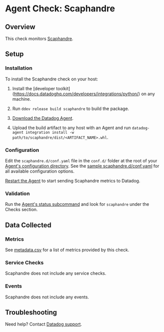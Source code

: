 # Agent Check: Scaphandre

## Overview

This check monitors [Scaphandre][1].

## Setup

### Installation

To install the Scaphandre check on your host:


1. Install the [developer toolkit]
(https://docs.datadoghq.com/developers/integrations/python/)
 on any machine.

2. Run `ddev release build scaphandre` to build the package.

3. [Download the Datadog Agent][2].

4. Upload the build artifact to any host with an Agent and
 run `datadog-agent integration install -w
 path/to/scaphandre/dist/<ARTIFACT_NAME>.whl`.

### Configuration

Edit the `scaphandre.d/conf.yaml` file in the `conf.d/` folder at the root of your [Agent's configuration directory][10]. See the [sample scaphandre.d/conf.yaml][11] for all available configuration options.

[Restart the Agent][12] to start sending Scaphandre metrics to Datadog.

### Validation

Run the [Agent's status subcommand][13] and look for `scaphandre` under the Checks section.

## Data Collected

### Metrics

See [metadata.csv][14] for a list of metrics provided by this check.

### Service Checks

Scaphandre does not include any service checks.

### Events

Scaphandre does not include any events.

## Troubleshooting

Need help? Contact [Datadog support][3].

[1]: **LINK_TO_INTEGRATION_SITE**
[2]: https://app.datadoghq.com/account/settings/agent/latest
[3]: https://docs.datadoghq.com/agent/kubernetes/integrations/
[4]: https://github.com/DataDog/integrations-extras/blob/master/scaphandre/datadog_checks/scaphandre/data/conf.yaml.example
[5]: https://docs.datadoghq.com/agent/guide/agent-commands/#start-stop-and-restart-the-agent
[6]: https://docs.datadoghq.com/agent/guide/agent-commands/#agent-status-and-information
[7]: https://github.com/DataDog/integrations-extras/blob/master/scaphandre/metadata.csv
[8]: https://github.com/DataDog/integrations-extras/blob/master/scaphandre/assets/service_checks.json
[9]: https://docs.datadoghq.com/help/
[10]: https://docs.datadoghq.com/agent/guide/agent-configuration-files/#agent-configuration-directory
[11]: https://github.com/DataDog/integrations-core/blob/master/scaphandre/datadog_checks/scaphandre/data/conf.yaml.example
[12]: https://docs.datadoghq.com/agent/guide/agent-commands/#start-stop-and-restart-the-agent
[13]: https://docs.datadoghq.com/agent/guide/agent-commands/#agent-status-and-information
[14]: https://github.com/DataDog/integrations-extras/blob/master/scaphandre/metadata.csv

